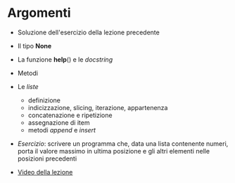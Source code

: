 # Argomenti

* Soluzione dell'esercizio della lezione precedente

* Il tipo **None**

* La funzione **help**() e le *docstring*

* Metodi

* Le *liste*

	* definizione
	* indicizzazione, slicing, iterazione, appartenenza
	* concatenazione e ripetizione
	* assegnazione di item
	* metodi *append* e *insert*

* *Esercizio*: scrivere un programma che, data una lista contenente numeri, porta il valore massimo in ultima posizione e gli altri elementi nelle posizioni precedenti

* [Video della lezione](https://www.dropbox.com/s/sshb3bam1crzinr/20211125-lezione_14.mp4?dl=1)

